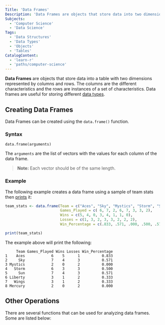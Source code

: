 ```yaml
---
Title: 'Data Frames'
Description: 'Data Frames are objects that store data into two dimensions of columns and rows.'
Subjects:
  - 'Computer Science'
  - 'Data Science'
Tags:
  - 'Data Structures'
  - 'Data Types'
  - 'Objects'
  - 'Tables'
CatalogContent:
  - 'learn-r'
  - 'paths/computer-science'
---
```


**Data Frames** are objects that store data into a table with two dimensions represented by columns and rows. The columns are the different characteristics and the rows are instances of a set of characteristics. Data frames are useful for storing different [data types](https://www.codecademy.com/resources/docs/r/data-types).

## Creating Data Frames

Data Frames can be created using the `data.frame()` function.

### Syntax

```pseudo
data.frame(arguments)
```

The `arguments` are the list of vectors with the values for each column of the data frame.

> **Note:** Each vector should be of the same length.

### Example

The following example creates a data frame using a sample of team stats then [prints](https://www.codecademy.com/resources/docs/r/built-in-functions/print) it:

```r
team_stats <- data.frame(Team = c("Aces", "Sky", "Mystics", "Storm", "Sun", "Liberty", "Wings", "Mercury"),
                         Games_Played = c( 6, 7, 2, 6, 7, 3, 3, 2),
                         Wins = c(5, 4, 0, 3, 4, 1, 1, 0),
                         Losses = c(1, 3, 2, 3, 3, 2, 2, 2),
                         Win_Percentage = c(.833, .571, .000, .500, .571, .333, .333, .000))

print(team_stats)
```

The example above will print the following:

```shell
     Team Games_Played Wins Losses Win_Percentage
1    Aces            6    5      1          0.833
2     Sky            7    4      3          0.571
3 Mystics            2    0      2          0.000
4   Storm            6    3      3          0.500
5     Sun            7    4      3          0.571
6 Liberty            3    1      2          0.333
7   Wings            3    1      2          0.333
8 Mercury            2    0      2          0.000
```

## Other Operations

There are several functions that can be used for analyzing data frames. Some are listed below:
